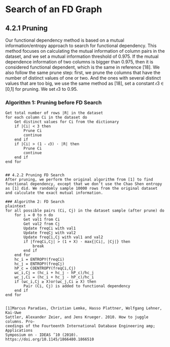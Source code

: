 # Search of an FD Graph

## 4.2.1 Pruning
Our functional dependency method is based on a mutual information/entropy approach to search for functional dependency. This method focuses on calculating the mutual information of column pairs in the dataset, and we set a mutual information threshold of 0.975. If the mutual dependence information of two columns is bigger than 0.975, then it is considered functional dependent, which is the same in reference [18]. We also follow the same prune step: first, we prune the columns that have the number of distinct values of one or two. And the ones with several distinct values that are too big, we use the same method as [18], set a constant 𝜖3 ∈ [0,1] for pruning. We set 𝜖3 to 0.95.

### Algorithm 1: Pruning before FD Search

```plaintext
Get total number of rows |R| in the dataset
for each column Ci in the dataset do
    Get distinct values for Ci from the dictionary
    if |Ci| < 3 then
        Prune Ci
        continue
    end if
    if |Ci| > (1 - 𝜖3) · |R| then
        Prune Ci
        continue
    end if
end for


## 4.2.2 Pruning FD Search
After pruning, we perform the original algorithm from [1] to find functional dependency, except that we don’t use the Chao Shen entropy as [1] did. We randomly sample 10000 rows from the original dataset and calculate the exact mutual information.

### Algorithm 2: FD Search
plaintext
for all possible pairs (Ci, Cj) in the dataset sample (after prune) do
    for i = 0 to n do
        Get val1 from Ci
        Get val2 from Cj
        Update freqCi with val1
        Update freqCj with val2
        Update freqCi,Cj with val1 and val2
        if |freqCi,Cj| > (1 + X) · max{|Ci|, |Cj|} then
            break
        end if
    end for
    hc_i = ENTROPY(freqCi)
    hc_j = ENTROPY(freqCj)
    hP_c = COENTROPY(freqCi,Cj)
    ωc_i,Cj = (hc_i + hc_j - hP_c)/hc_j
    ωc_j,Ci = (hc_i + hc_j - hP_c)/hc_i
    if (ωc_i,Cj ≥ X)or(ωc_j,Ci ≥ X) then
        Pair (Ci, Cj) is added to functional dependency
    end if
end for


[1]Marcus Paradies, Christian Lemke, Hasso Plattner, Wolfgang Lehner, Kai-Uwe
Sattler, Alexander Zeier, and Jens Krueger. 2010. How to juggle columns. Pro-
ceedings of the Fourteenth International Database Engineering amp; Applications
Symposium on - IDEAS ’10 (2010). https://doi.org/10.1145/1866480.1866510
